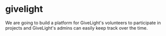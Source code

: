 # givelight

We are going to build a platform for GiveLight's volunteers to participate in projects and GiveLight's admins can easily keep track over the time.

